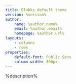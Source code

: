 ```yaml
---
title: Blokks default theme
version: %version%
author:
    name: %author.name%
    email: %author.email%
    homepage: %author.url%
layouts:
    - columns
    - rows
properties:
    default-font: Public Sans
    column-width: 300px
---
```


%description%
